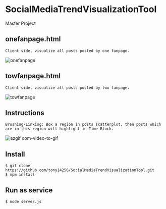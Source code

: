 # SocialMediaTrendVisualizationTool
Master Project

## onefanpage.html
	Client side, visualize all posts posted by one fanpage.	
	
![onefanpage](https://user-images.githubusercontent.com/14973044/34138560-22ac5486-e4ab-11e7-90bf-7547abec6823.png)

## towfanpage.html
	Client side, visualize all posts posted by two fanpage.
	
![towfanpage](https://user-images.githubusercontent.com/14973044/34138764-3194badc-e4ac-11e7-9b0a-1cd3d5f502ee.png)

## Instructions
	Brushing-Linking: Box a region in posts scatterplot, then posts which are in this region will highlight in Time-Block.
	
![ezgif com-video-to-gif](https://user-images.githubusercontent.com/14973044/34239417-3a1b9314-e642-11e7-9246-a6a7257ac849.gif)

## Install
	$ git clone https://github.com/tony14256/SocialMediaTrendVisualizationTool.git
	$ npm install

## Run as service
	$ node server.js

